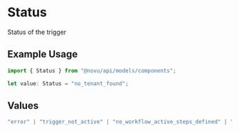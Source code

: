 # Status

Status of the trigger

## Example Usage

```typescript
import { Status } from "@novu/api/models/components";

let value: Status = "no_tenant_found";
```

## Values

```typescript
"error" | "trigger_not_active" | "no_workflow_active_steps_defined" | "no_workflow_steps_defined" | "processed" | "no_tenant_found"
```